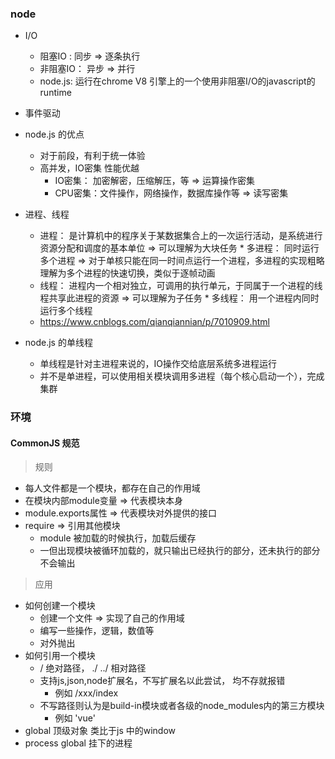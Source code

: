 ### node

+ I/O
    - 阻塞IO : 同步 => 逐条执行
    - 非阻塞IO： 异步 => 并行
    - node.js: 运行在chrome V8 引擎上的一个使用非阻塞I/O的javascript的runtime

+ 事件驱动

+ node.js 的优点
    - 对于前段，有利于统一体验
    - 高并发，IO密集 性能优越
        * IO密集： 加密解密，压缩解压，等 => 运算操作密集
        * CPU密集：文件操作，网络操作，数据库操作等  => 读写密集
+ 进程、线程
    - 进程： 是计算机中的程序关于某数据集合上的一次运行活动，是系统进行资源分配和调度的基本单位 => 可以理解为大块任务
            * 多进程： 同时运行多个进程 => 对于单核只能在同一时间点运行一个进程，多进程的实现粗略理解为多个进程的快速切换，类似于逐帧动画
    - 线程： 进程内一个相对独立，可调用的执行单元，于同属于一个进程的线程共享此进程的资源 => 可以理解为子任务
            * 多线程： 用一个进程内同时运行多个线程
    - https://www.cnblogs.com/qianqiannian/p/7010909.html
+ node.js 的单线程
    - 单线程是针对主进程来说的，IO操作交给底层系统多进程运行
    - 并不是单进程，可以使用相关模块调用多进程（每个核心启动一个），完成集群

### 环境

#### CommonJS 规范
> 规则
+ 每人文件都是一个模块，都存在自己的作用域
+ 在模块内部module变量 => 代表模块本身
+ module.exports属性 => 代表模块对外提供的接口
+ require => 引用其他模块
    - module 被加载的时候执行，加载后缓存
    - 一但出现模块被循环加载的，就只输出已经执行的部分，还未执行的部分不会输出
> 应用
+ 如何创建一个模块
    - 创建一个文件 => 实现了自己的作用域
    - 编写一些操作，逻辑，数值等
    - 对外抛出
+ 如何引用一个模块
    - / 绝对路径， ./ ../ 相对路径
    - 支持js,json,node扩展名，不写扩展名以此尝试， 均不存就报错
        * 例如 /xxx/index
    - 不写路径则认为是build-in模块或者各级的node_modules内的第三方模块
        * 例如 'vue'
+ global 顶级对象  类比于js 中的window
+ process  global 挂下的进程